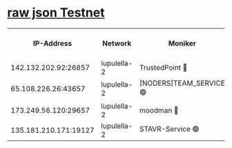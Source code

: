 [raw json Testnet](https://rpc-check.jaclalt.stavr.tech/jaclalt/rpc-jaclalt-result.json)
=

<table><tr><th>IP-Address</th><th>Network</th><th>Moniker</th><th>Latest Block Height</th><th>Earliest Block Height</th><th>Catching Up</th><th>Tx Index</th><th>Voting Power</th><th>Scan Time</th></tr><tr><td>142.132.202.92:26857</td><td>lupulella-2</td><td>TrustedPoint 🔴</td><td>6734862</td><td>6282001</td><td>False</td><td>off</td><td>5</td><td>2024-02-19T04:41:37.507063120UTC</td></tr><tr><td>65.108.226.26:43657</td><td>lupulella-2</td><td>[NODERS]TEAM_SERVICE 🟢</td><td>6734862</td><td>6282001</td><td>False</td><td>on</td><td>0</td><td>2024-02-19T04:41:37.863969775UTC</td></tr><tr><td>173.249.56.120:29657</td><td>lupulella-2</td><td>moodman 🔴</td><td>6734862</td><td>6634862</td><td>False</td><td>off</td><td>940134</td><td>2024-02-19T04:41:37.272071901UTC</td></tr><tr><td>135.181.210.171:19127</td><td>lupulella-2</td><td>STAVR-Service 🟢</td><td>6734861</td><td>6734001</td><td>False</td><td>on</td><td>0</td><td>2024-02-19T04:41:30.739007482UTC</td></tr></table>

